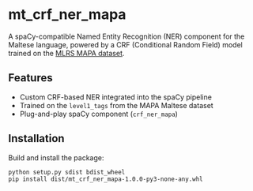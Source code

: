 # mt_crf_ner_mapa

A spaCy-compatible Named Entity Recognition (NER) component for the Maltese language, powered by a CRF (Conditional Random Field) model trained on the [MLRS MAPA dataset](https://huggingface.co/datasets/MLRS/mapa_maltese).

## Features

- Custom CRF-based NER integrated into the spaCy pipeline
- Trained on the `level1_tags` from the MAPA Maltese dataset
- Plug-and-play spaCy component (`crf_ner_mapa`)

## Installation

Build and install the package:

```bash
python setup.py sdist bdist_wheel
pip install dist/mt_crf_ner_mapa-1.0.0-py3-none-any.whl
